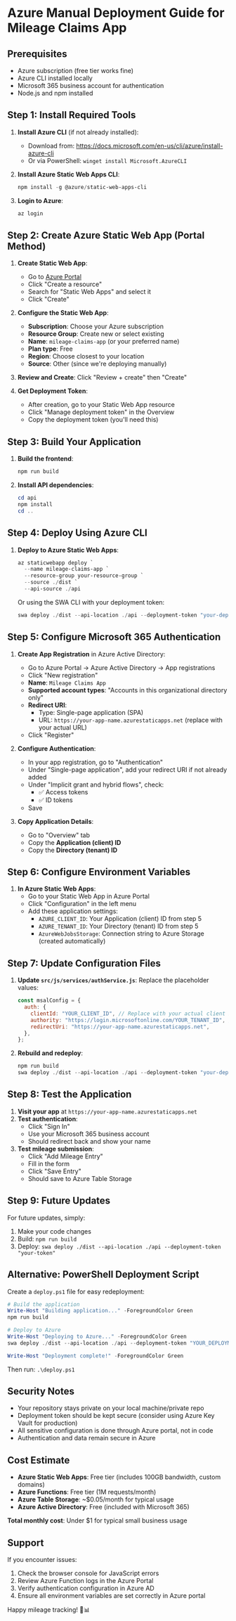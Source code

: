 # Azure Manual Deployment Guide for Mileage Claims App

## Prerequisites

- Azure subscription (free tier works fine)
- Azure CLI installed locally
- Microsoft 365 business account for authentication
- Node.js and npm installed

## Step 1: Install Required Tools

1. **Install Azure CLI** (if not already installed):

   - Download from: https://docs.microsoft.com/en-us/cli/azure/install-azure-cli
   - Or via PowerShell: `winget install Microsoft.AzureCLI`

2. **Install Azure Static Web Apps CLI**:

   ```powershell
   npm install -g @azure/static-web-apps-cli
   ```

3. **Login to Azure**:
   ```powershell
   az login
   ```

## Step 2: Create Azure Static Web App (Portal Method)

1. **Create Static Web App**:

   - Go to [Azure Portal](https://portal.azure.com)
   - Click "Create a resource"
   - Search for "Static Web Apps" and select it
   - Click "Create"

2. **Configure the Static Web App**:

   - **Subscription**: Choose your Azure subscription
   - **Resource Group**: Create new or select existing
   - **Name**: `mileage-claims-app` (or your preferred name)
   - **Plan type**: Free
   - **Region**: Choose closest to your location
   - **Source**: Other (since we're deploying manually)

3. **Review and Create**: Click "Review + create" then "Create"

4. **Get Deployment Token**:
   - After creation, go to your Static Web App resource
   - Click "Manage deployment token" in the Overview
   - Copy the deployment token (you'll need this)

## Step 3: Build Your Application

1. **Build the frontend**:

   ```powershell
   npm run build
   ```

2. **Install API dependencies**:
   ```powershell
   cd api
   npm install
   cd ..
   ```

## Step 4: Deploy Using Azure CLI

1. **Deploy to Azure Static Web Apps**:

   ```powershell
   az staticwebapp deploy `
     --name mileage-claims-app `
     --resource-group your-resource-group `
     --source ./dist `
     --api-source ./api
   ```

   Or using the SWA CLI with your deployment token:

   ```powershell
   swa deploy ./dist --api-location ./api --deployment-token "your-deployment-token-here"
   ```

## Step 5: Configure Microsoft 365 Authentication

1. **Create App Registration** in Azure Active Directory:

   - Go to Azure Portal → Azure Active Directory → App registrations
   - Click "New registration"
   - **Name**: `Mileage Claims App`
   - **Supported account types**: "Accounts in this organizational directory only"
   - **Redirect URI**:
     - Type: Single-page application (SPA)
     - URL: `https://your-app-name.azurestaticapps.net` (replace with your actual URL)
   - Click "Register"

2. **Configure Authentication**:

   - In your app registration, go to "Authentication"
   - Under "Single-page application", add your redirect URI if not already added
   - Under "Implicit grant and hybrid flows", check:
     - ✅ Access tokens
     - ✅ ID tokens
   - Save

3. **Copy Application Details**:
   - Go to "Overview" tab
   - Copy the **Application (client) ID**
   - Copy the **Directory (tenant) ID**

## Step 6: Configure Environment Variables

1. **In Azure Static Web Apps**:
   - Go to your Static Web App in Azure Portal
   - Click "Configuration" in the left menu
   - Add these application settings:
     - `AZURE_CLIENT_ID`: Your Application (client) ID from step 5
     - `AZURE_TENANT_ID`: Your Directory (tenant) ID from step 5
     - `AzureWebJobsStorage`: Connection string to Azure Storage (created automatically)

## Step 7: Update Configuration Files

1. **Update `src/js/services/authService.js`**:
   Replace the placeholder values:

   ```javascript
   const msalConfig = {
     auth: {
       clientId: "YOUR_CLIENT_ID", // Replace with your actual client ID
       authority: "https://login.microsoftonline.com/YOUR_TENANT_ID", // Replace with your tenant ID
       redirectUri: "https://your-app-name.azurestaticapps.net",
     },
   };
   ```

2. **Rebuild and redeploy**:
   ```powershell
   npm run build
   swa deploy ./dist --api-location ./api --deployment-token "your-deployment-token"
   ```

## Step 8: Test the Application

1. **Visit your app** at `https://your-app-name.azurestaticapps.net`
2. **Test authentication**:
   - Click "Sign In"
   - Use your Microsoft 365 business account
   - Should redirect back and show your name
3. **Test mileage submission**:
   - Click "Add Mileage Entry"
   - Fill in the form
   - Click "Save Entry"
   - Should save to Azure Table Storage

## Step 9: Future Updates

For future updates, simply:

1. Make your code changes
2. Build: `npm run build`
3. Deploy: `swa deploy ./dist --api-location ./api --deployment-token "your-token"`

## Alternative: PowerShell Deployment Script

Create a `deploy.ps1` file for easy redeployment:

```powershell
# Build the application
Write-Host "Building application..." -ForegroundColor Green
npm run build

# Deploy to Azure
Write-Host "Deploying to Azure..." -ForegroundColor Green
swa deploy ./dist --api-location ./api --deployment-token "YOUR_DEPLOYMENT_TOKEN_HERE"

Write-Host "Deployment complete!" -ForegroundColor Green
```

Then run: `.\deploy.ps1`

## Security Notes

- Your repository stays private on your local machine/private repo
- Deployment token should be kept secure (consider using Azure Key Vault for production)
- All sensitive configuration is done through Azure portal, not in code
- Authentication and data remain secure in Azure

## Cost Estimate

- **Azure Static Web Apps**: Free tier (includes 100GB bandwidth, custom domains)
- **Azure Functions**: Free tier (1M requests/month)
- **Azure Table Storage**: ~$0.05/month for typical usage
- **Azure Active Directory**: Free (included with Microsoft 365)

**Total monthly cost**: Under $1 for typical small business usage

## Support

If you encounter issues:

1. Check the browser console for JavaScript errors
2. Review Azure Function logs in the Azure Portal
3. Verify authentication configuration in Azure AD
4. Ensure all environment variables are set correctly in Azure portal

Happy mileage tracking! 🚗📊
